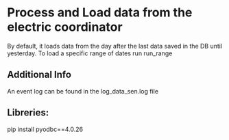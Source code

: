 # Process and Load data from the electric coordinator

By default, it loads data from the day after the last data saved in the DB until yesterday.
To load a specific range of dates run run_range

## Additional Info
An event log can be found in the log_data_sen.log file

## Libreries:
pip install pyodbc==4.0.26
